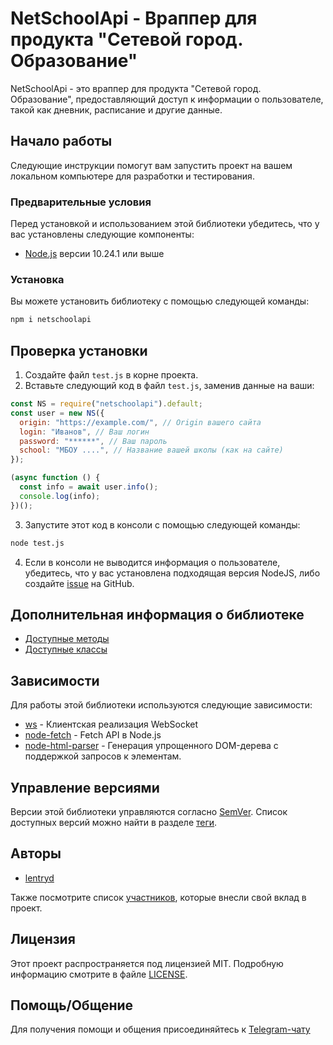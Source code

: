 # NetSchoolApi - Враппер для продукта "Сетевой город. Образование"

NetSchoolApi - это враппер для продукта "Сетевой город. Образование", предоставляющий доступ к информации о пользователе, такой как дневник, расписание и другие данные.

## Начало работы

Следующие инструкции помогут вам запустить проект на вашем локальном компьютере для разработки и тестирования.

### Предварительные условия

Перед установкой и использованием этой библиотеки убедитесь, что у вас установлены следующие компоненты:

- [Node.js](https://nodejs.org/ru/) версии 10.24.1 или выше

### Установка

Вы можете установить библиотеку с помощью следующей команды:

```bash
npm i netschoolapi
```

## Проверка установки

1. Создайте файл `test.js` в корне проекта.
2. Вставьте следующий код в файл `test.js`, заменив данные на ваши:

```javascript
const NS = require("netschoolapi").default;
const user = new NS({
  origin: "https://example.com/", // Origin вашего сайта
  login: "Иванов", // Ваш логин
  password: "******", // Ваш пароль
  school: "МБОУ ....", // Название вашей школы (как на сайте)
});

(async function () {
  const info = await user.info();
  console.log(info);
})();
```

3. Запустите этот код в консоли с помощью следующей команды:

```bash
node test.js
```

4. Если в консоли не выводится информация о пользователе, убедитесь, что у вас установлена подходящая версия NodeJS, либо создайте [issue](https://github.com/lentryd/NetSchoolApi/issues/new) на GitHub.

## Дополнительная информация о библиотеке

- [Доступные методы](./docs/guide.md)
- [Доступные классы](./docs/reference.md)

## Зависимости

Для работы этой библиотеки используются следующие зависимости:

- [ws](https://www.npmjs.com/package/ws) - Клиентская реализация WebSocket
- [node-fetch](https://www.npmjs.com/package/node-fetch) - Fetch API в Node.js
- [node-html-parser](https://www.npmjs.com/package/node-html-parser) - Генерация упрощенного DOM-дерева с поддержкой запросов к элементам.

## Управление версиями

Версии этой библиотеки управляются согласно [SemVer](http://semver.org/). Список доступных версий можно найти в разделе [теги](https://github.com/lentryd/NetSchoolApi/tags).

## Авторы

- [lentryd](https://github.com/lentryd)

Также посмотрите список [участников](https://github.com/lentryd/NetSchoolApi/contributors), которые внесли свой вклад в проект.

## Лицензия

Этот проект распространяется под лицензией MIT. Подробную информацию смотрите в файле [LICENSE](LICENSE).

## Помощь/Общение

Для получения помощи и общения присоединяйтесь к [Telegram-чату](https://t.me/netschoolapi)
